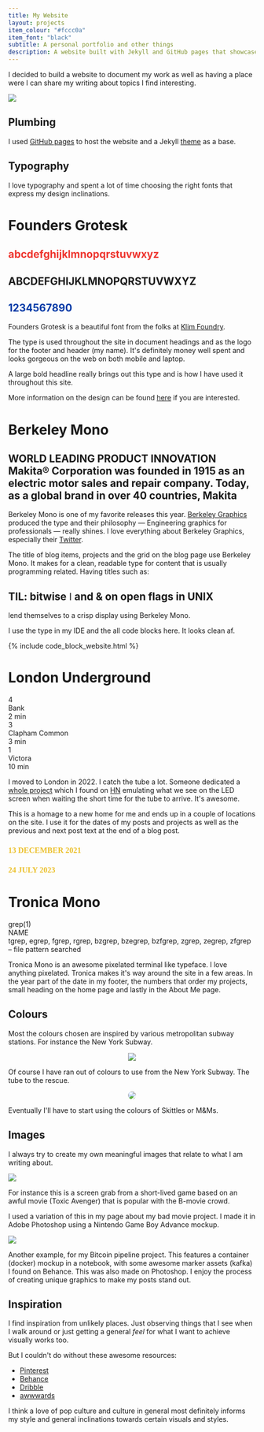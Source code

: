 ```yaml
---
title: My Website
layout: projects
item_colour: "#fccc0a"
item_font: "black"
subtitle: A personal portfolio and other things
description: A website built with Jekyll and GitHub pages that showcases my projects as well as my blog and other writings.
---
```


I decided to build a website to document my work as well as having a place were I can share my writing about topics I find interesting.

![](../images/iphone-mockup-website.png)
## Plumbing
I used [GitHub pages](https://pages.github.com/) to host the website and a Jekyll [theme](https://jekyllthemes.io/theme/made-portfolio-jekyll-theme) as a base.

## Typography
I love typography and spent a lot of time choosing the right fonts that express my design inclinations.

<div class="grid">
    <div>
        <h1 class="font__grotesk">Founders Grotesk</h1>
    </div>
    <div class="chars__box">
        <h2 class="chars__grotesk" style="color: #ee352e;">abcdefghijklmnopqrstuvwxyz</h2>
        <h2 class="chars__grotesk">ABCDEFGHIJKLMNOPQRSTUVWXYZ</h2>
        <h2 class="chars__grotesk" style="color: #0039a6;">1234567890</h2>
    </div>
    <div class="font__desc">
        <p>
            Founders Grotesk is a beautiful font from the folks at <a href="https://klim.co.nz/">Klim Foundry</a>. 
        </p>
        <p>
            The type is used throughout the site in document headings and as the logo for the footer and header (my name). It's definitely money well spent and looks gorgeous on the web on both mobile and laptop. 
        </p>
        <p>
            A large bold headline really brings out this type and is how I have used it throughout this site.
        </p>
        <p>
            More information on the design can be found <a href="https://klim.co.nz/blog/founders-grotesk-design-information/">here</a> if you are interested.
        </p>
    </div>
    <div>
        <h1 class="font__mono">Berkeley Mono</h1>
    </div>
    <div class="chars__box">
        <h2 class="chars__mono">
        WORLD LEADING PRODUCT INNOVATION Makita® Corporation was founded in 1915 as an electric motor sales and repair company. Today, as a global brand in over 40 countries, Makita
        </h2>
    </div>
    <div class="font__desc">
        <p>
            Berkeley Mono is one of my favorite releases this year. <a href="https://berkeleygraphics.com/">Berkeley Graphics</a> produced the type and their philosophy — Engineering graphics for professionals — really shines. I love everything about Berkeley Graphics, especially their <a href="https://twitter.com/berkeleygfx">Twitter</a>.
        </p>
        <p>
            The title of blog items, projects and the grid on the blog page use Berkeley Mono. It makes for a clean, readable type for content that is usually programming related. Having titles such as: 
            <h2 class="mono__example"><span></span>TIL: bitwise ǀ and & on open flags in UNIX</h2>
        </p>
        <p>
            lend themselves to a crisp display using Berkeley Mono. 
        </p>
        <p>
            I use the type in my IDE and the all code blocks here. It looks clean af.
        </p>
    </div>
    <div class="code__block">
        {% include code_block_website.html %}
    </div>
    <div>
        <h1 class="font__london">London Underground</h1>
    </div>
    <div class="chars__box departures">
        <div class="chars__london">
            <div class="departure__item">
                <div>4</div>
                <div>Bank</div>
                <div class="eta">2 min</div>
            </div>
        </div>
        <div class="chars__london">
            <div class="departure__item">
                <div>3</div>
                <div>Clapham Common</div>
                <div class="eta">3 min</div>
            </div>
        </div>
        <div class="chars__london">
            <div class="departure__item">
                <div>1</div>
                <div>Victora</div>
                <div class="eta">10 min</div>
            </div>
        </div>
    </div>
    <div class="font__desc">
        <p>
            I moved to London in 2022. I catch the tube a lot. Someone dedicated a <a href="https://github.com/petykowski/London-Underground-Dot-Matrix-Typeface">whole project</a> which I found on <a href="https://news.ycombinator.com/item?id=36367667">HN</a> emulating what we see on the LED screen when waiting the short time for the tube to arrive. It's awesome.
        </p>
        <p>
            This is a homage to a new home for me and ends up in a couple of locations on the site. I use it for the dates of my posts and projects as well as the previous and next post text at the end of a blog post.
            <h2 style="font-family: London Underground; font-size: 1rem; color: #ecc12e;">13 DECEMBER 2021 </h2> 
            <h2 style="font-family: London Underground; font-size: 1rem; color: #ecc12e;">24 JULY 2023 </h2> 
        </p>
    </div>
    <div>
        <h1 class="font__mono_tronica">Tronica Mono</h1>
    </div>
    <div class="chars__box">
        <div class="chars__mono_tronica">
            <div class="grep__item">grep(1)</div>
            <div>NAME</div>
            <div class="grep__name">tgrep, egrep, fgrep, rgrep, bzgrep, bzegrep, bzfgrep, zgrep, zegrep, zfgrep – file pattern searched</div>
        </div>
    </div>
    <div class="font__desc">
        <p>
            Tronica Mono is an awesome pixelated terminal like typeface. I love anything pixelated. Tronica makes it's way around the site in a few areas. In the year part of the date in my footer, the numbers that order my projects, small heading on the home page and lastly in the About Me page.
        </p>
    </div>
</div>

## Colours
Most the colours chosen are inspired by various metropolitan subway stations. For instance the New York Subway.

<p align="center">
  <img src="../images/mta-lines.jpeg">
</p>

Of course I have ran out of colours to use from the New York Subway. The tube to the rescue.

<p align="center">
  <img style="border-radius: 10px;" src="../images/tube-stations.webp">
</p>

Eventually I'll have to start using the colours of Skittles or M&Ms.

## Images
I always try to create my own meaningful images that relate to what I am writing about.

![](../images/projects/../gallery/gba-lg.png)

For instance this is a screen grab from a short-lived game based on an awful movie (Toxic Avenger) that is popular with the B-movie crowd.

I used a variation of this in my page about my bad movie project. I made it in Adobe Photoshop using a Nintendo Game Boy Advance mockup.

![](../images/projects/kafka-docker-project/notebook_feature.png)

Another example, for my Bitcoin pipeline project. This features a container (docker) mockup in a notebook, with some awesome marker assets (kafka) I found on Behance. This was also made on Photoshop. I enjoy the process of creating unique graphics to make my posts stand out.

## Inspiration
I find inspiration from unlikely places. Just observing things that I see when I walk around or just getting a general *feel* for what I want to achieve visually works too.

But I couldn't do without these awesome resources:
* [Pinterest](https://www.pinterest.co.uk/)
* [Behance](https://www.behance.net/)
* [Dribble](https://dribbble.com/shots)
* [awwwards](https://www.awwwards.com/)

I think a love of pop culture and culture in general most definitely informs my style and general inclinations towards certain visuals and styles.